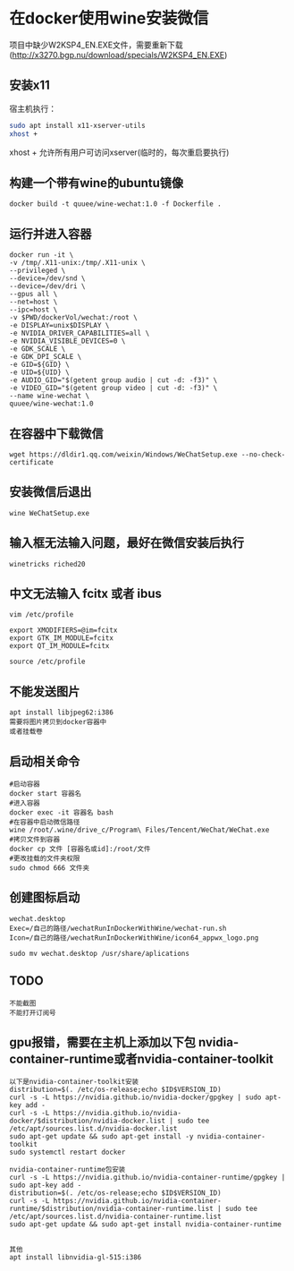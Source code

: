 # 在docker使用wine安装微信

项目中缺少W2KSP4_EN.EXE文件，需要重新下载(http://x3270.bgp.nu/download/specials/W2KSP4_EN.EXE)

## 安装x11
宿主机执行：
```sh
sudo apt install x11-xserver-utils
xhost + 
```
xhost + 允许所有用户可访问xserver(临时的，每次重启要执行)

## 构建一个带有wine的ubuntu镜像
	docker build -t quuee/wine-wechat:1.0 -f Dockerfile .

## 运行并进入容器
	docker run -it \
	-v /tmp/.X11-unix:/tmp/.X11-unix \
	--privileged \
	--device=/dev/snd \
	--device=/dev/dri \
	--gpus all \
	--net=host \
	--ipc=host \
	-v $PWD/dockerVol/wechat:/root \
	-e DISPLAY=unix$DISPLAY \
	-e NVIDIA_DRIVER_CAPABILITIES=all \
	-e NVIDIA_VISIBLE_DEVICES=0 \
	-e GDK_SCALE \
	-e GDK_DPI_SCALE \
	-e GID=${GID} \
	-e UID=${UID} \
	-e AUDIO_GID="$(getent group audio | cut -d: -f3)" \
	-e VIDEO_GID="$(getent group video | cut -d: -f3)" \
	--name wine-wechat \
	quuee/wine-wechat:1.0

## 在容器中下载微信
	wget https://dldir1.qq.com/weixin/Windows/WeChatSetup.exe --no-check-certificate

## 安装微信后退出
	wine WeChatSetup.exe

## 输入框无法输入问题，最好在微信安装后执行
	winetricks riched20

## 中文无法输入 fcitx 或者 ibus
```shell
vim /etc/profile

export XMODIFIERS=@im=fcitx
export GTK_IM_MODULE=fcitx
export QT_IM_MODULE=fcitx

source /etc/profile
```

## 不能发送图片
	apt install libjpeg62:i386
	需要将图片拷贝到docker容器中
	或者挂载卷

## 启动相关命令
	#启动容器
	docker start 容器名
	#进入容器
	docker exec -it 容器名 bash 
	#在容器中启动微信路径
	wine /root/.wine/drive_c/Program\ Files/Tencent/WeChat/WeChat.exe
	#拷贝文件到容器
	docker cp 文件 [容器名或id]:/root/文件
	#更改挂载的文件夹权限
	sudo chmod 666 文件夹
## 创建图标启动
	wechat.desktop
	Exec=/自己的路径/wechatRunInDockerWithWine/wechat-run.sh
	Icon=/自己的路径/wechatRunInDockerWithWine/icon64_appwx_logo.png

	sudo mv wechat.desktop /usr/share/aplications


## TODO
	不能截图
	不能打开订阅号


## gpu报错，需要在主机上添加以下包 nvidia-container-runtime或者nvidia-container-toolkit
	以下是nvidia-container-toolkit安装
	distribution=$(. /etc/os-release;echo $ID$VERSION_ID)
	curl -s -L https://nvidia.github.io/nvidia-docker/gpgkey | sudo apt-key add -
	curl -s -L https://nvidia.github.io/nvidia-docker/$distribution/nvidia-docker.list | sudo tee /etc/apt/sources.list.d/nvidia-docker.list
	sudo apt-get update && sudo apt-get install -y nvidia-container-toolkit
	sudo systemctl restart docker

	nvidia-container-runtime包安装
	curl -s -L https://nvidia.github.io/nvidia-container-runtime/gpgkey | sudo apt-key add -
	distribution=$(. /etc/os-release;echo $ID$VERSION_ID)
	curl -s -L https://nvidia.github.io/nvidia-container-runtime/$distribution/nvidia-container-runtime.list | sudo tee /etc/apt/sources.list.d/nvidia-container-runtime.list
	sudo apt-get update && sudo apt-get install nvidia-container-runtime


	其他
	apt install libnvidia-gl-515:i386







